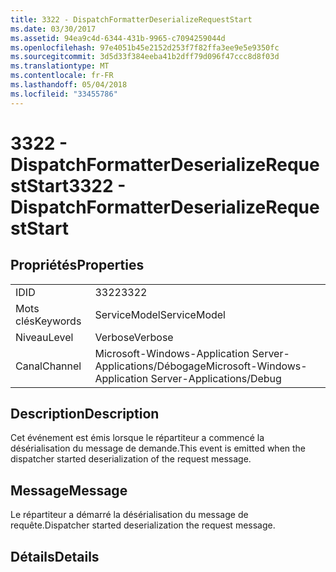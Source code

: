 ```yaml
---
title: 3322 - DispatchFormatterDeserializeRequestStart
ms.date: 03/30/2017
ms.assetid: 94ea9c4d-6344-431b-9965-c7094259044d
ms.openlocfilehash: 97e4051b45e2152d253f7f82ffa3ee9e5e9350fc
ms.sourcegitcommit: 3d5d33f384eeba41b2dff79d096f47ccc8d8f03d
ms.translationtype: MT
ms.contentlocale: fr-FR
ms.lasthandoff: 05/04/2018
ms.locfileid: "33455786"
---
```

# <a name="3322---dispatchformatterdeserializerequeststart"></a><span data-ttu-id="6cf17-102">3322 - DispatchFormatterDeserializeRequestStart</span><span class="sxs-lookup"><span data-stu-id="6cf17-102">3322 - DispatchFormatterDeserializeRequestStart</span></span>
## <a name="properties"></a><span data-ttu-id="6cf17-103">Propriétés</span><span class="sxs-lookup"><span data-stu-id="6cf17-103">Properties</span></span>  
  
|||  
|-|-|  
|<span data-ttu-id="6cf17-104">ID</span><span class="sxs-lookup"><span data-stu-id="6cf17-104">ID</span></span>|<span data-ttu-id="6cf17-105">3322</span><span class="sxs-lookup"><span data-stu-id="6cf17-105">3322</span></span>|  
|<span data-ttu-id="6cf17-106">Mots clés</span><span class="sxs-lookup"><span data-stu-id="6cf17-106">Keywords</span></span>|<span data-ttu-id="6cf17-107">ServiceModel</span><span class="sxs-lookup"><span data-stu-id="6cf17-107">ServiceModel</span></span>|  
|<span data-ttu-id="6cf17-108">Niveau</span><span class="sxs-lookup"><span data-stu-id="6cf17-108">Level</span></span>|<span data-ttu-id="6cf17-109">Verbose</span><span class="sxs-lookup"><span data-stu-id="6cf17-109">Verbose</span></span>|  
|<span data-ttu-id="6cf17-110">Canal</span><span class="sxs-lookup"><span data-stu-id="6cf17-110">Channel</span></span>|<span data-ttu-id="6cf17-111">Microsoft-Windows-Application Server-Applications/Débogage</span><span class="sxs-lookup"><span data-stu-id="6cf17-111">Microsoft-Windows-Application Server-Applications/Debug</span></span>|  
  
## <a name="description"></a><span data-ttu-id="6cf17-112">Description</span><span class="sxs-lookup"><span data-stu-id="6cf17-112">Description</span></span>  
 <span data-ttu-id="6cf17-113">Cet événement est émis lorsque le répartiteur a commencé la désérialisation du message de demande.</span><span class="sxs-lookup"><span data-stu-id="6cf17-113">This event is emitted when the dispatcher started deserialization of the request message.</span></span>  
  
## <a name="message"></a><span data-ttu-id="6cf17-114">Message</span><span class="sxs-lookup"><span data-stu-id="6cf17-114">Message</span></span>  
 <span data-ttu-id="6cf17-115">Le répartiteur a démarré la désérialisation du message de requête.</span><span class="sxs-lookup"><span data-stu-id="6cf17-115">Dispatcher started deserialization the request message.</span></span>  
  
## <a name="details"></a><span data-ttu-id="6cf17-116">Détails</span><span class="sxs-lookup"><span data-stu-id="6cf17-116">Details</span></span>

